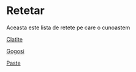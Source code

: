 # Retetar

Aceasta este lista de retete pe care o cunoastem

[Clatite](./Retete/caltite.md)

[Gogosi](./Retete/gogosi.md)

[Paste](./Retete/paste.md)